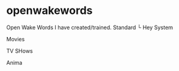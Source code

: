 # openwakewords
Open Wake Words I have created/trained.
Standard
└	Hey System


Movies



TV SHows



Anima
